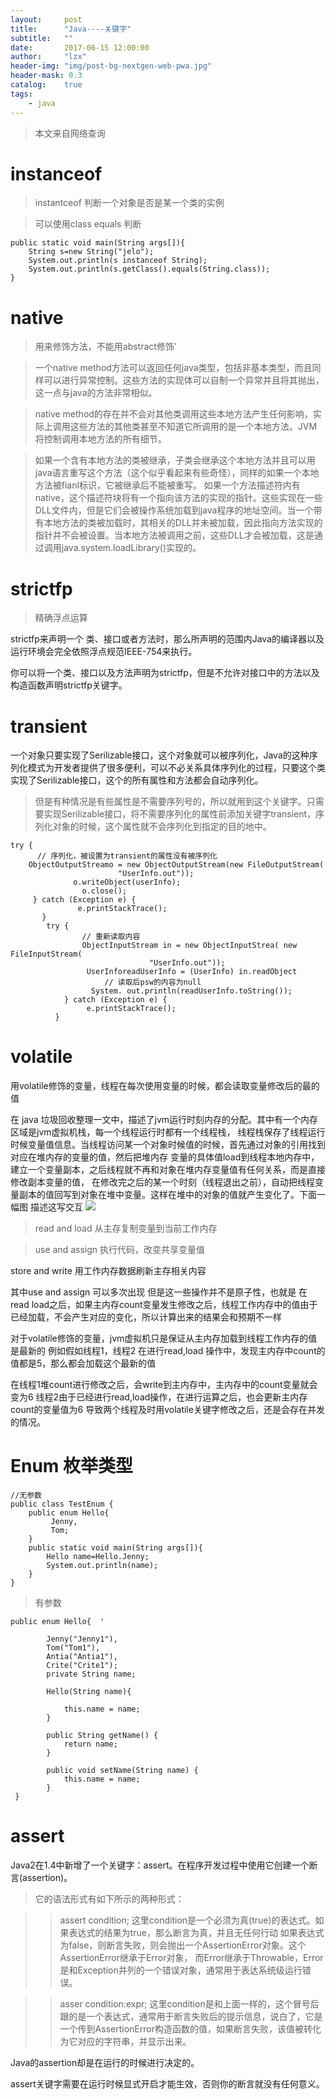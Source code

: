 ```yaml
---
layout:     post
title:      "Java----关键字"
subtitle:   ""
date:       2017-06-15 12:00:00
author:     "lzx"
header-img: "img/post-bg-nextgen-web-pwa.jpg"
header-mask: 0.3
catalog:    true
tags:
    - java
---
```



> 本文来自网络查询

# instanceof

> instantceof 判断一个对象是否是某一个类的实例

> 可以使用class equals 判断


	public static void main(String args[]){
		String s=new String("jelo");
		System.out.println(s instanceof String);
		System.out.println(s.getClass().equals(String.class));
	}

# native 
> 用来修饰方法，不能用abstract修饰'

> 一个native method方法可以返回任何java类型，包括非基本类型，而且同样可以进行异常控制。这些方法的实现体可以自制一个异常并且将其抛出，这一点与java的方法非常相似。

>native method的存在并不会对其他类调用这些本地方法产生任何影响，实际上调用这些方法的其他类甚至不知道它所调用的是一个本地方法。JVM将控制调用本地方法的所有细节。

>如果一个含有本地方法的类被继承，子类会继承这个本地方法并且可以用java语言重写这个方法（这个似乎看起来有些奇怪），同样的如果一个本地方法被fianl标识，它被继承后不能被重写。
 如果一个方法描述符内有native，这个描述符块将有一个指向该方法的实现的指针。这些实现在一些DLL文件内，但是它们会被操作系统加载到java程序的地址空间。当一个带有本地方法的类被加载时，其相关的DLL并未被加载，因此指向方法实现的指针并不会被设置。当本地方法被调用之前，这些DLL才会被加载，这是通过调用java.system.loadLibrary()实现的。

# strictfp
> 精确浮点运算

>
strictfp来声明一个 类、接口或者方法时，那么所声明的范围内Java的编译器以及运行环境会完全依照浮点规范IEEE-754来执行。

>
你可以将一个类、接口以及方法声明为strictfp，但是不允许对接口中的方法以及构造函数声明strictfp关键字。

# transient
>
一个对象只要实现了Serilizable接口，这个对象就可以被序列化，Java的这种序列化模式为开发者提供了很多便利，可以不必关系具体序列化的过程，只要这个类实现了Serilizable接口，这个的所有属性和方法都会自动序列化。

> 但是有种情况是有些属性是不需要序列号的，所以就用到这个关键字。只需要实现Serilizable接口，将不需要序列化的属性前添加关键字transient，序列化对象的时候，这个属性就不会序列化到指定的目的地中。

	try {  
          // 序列化，被设置为transient的属性没有被序列化                     
	    ObjectOutputStreamo = new ObjectOutputStream(new FileOutputStream(  
                            "UserInfo.out"));  
                  o.writeObject(userInfo);  
                    o.close();  
         } catch (Exception e) {  
                   e.printStackTrace();  
           }  
            try {  
                    // 重新读取内容  
                    ObjectInputStream in = new ObjectInputStrea( new FileInputStream(  
                                   "UserInfo.out"));  
                     UserInforeadUserInfo = (UserInfo) in.readObject
                         // 读取后psw的内容为null  
                      System. out.println(readUserInfo.toString());  
                } catch (Exception e) {  
                     e.printStackTrace();  
              }  

# volatile

>
用volatile修饰的变量，线程在每次使用变量的时候，都会读取变量修改后的最的值

>
在 java 垃圾回收整理一文中，描述了jvm运行时刻内存的分配。其中有一个内存区域是jvm虚拟机栈，每一个线程运行时都有一个线程栈，
线程栈保存了线程运行时候变量值信息。当线程访问某一个对象时候值的时候，首先通过对象的引用找到对应在堆内存的变量的值，然后把堆内存
变量的具体值load到线程本地内存中，建立一个变量副本，之后线程就不再和对象在堆内存变量值有任何关系，而是直接修改副本变量的值，
在修改完之后的某一个时刻（线程退出之前），自动把线程变量副本的值回写到对象在堆中变量。这样在堆中的对象的值就产生变化了。下面一幅图
描述这写交互
![](/img/Java/1.jpeg)


> read and load 从主存复制变量到当前工作内存

> use and assign  执行代码，改变共享变量值 

>
store and write 用工作内存数据刷新主存相关内容

>
其中use and assign 可以多次出现
但是这一些操作并不是原子性，也就是 在read load之后，如果主内存count变量发生修改之后，线程工作内存中的值由于已经加载，不会产生对应的变化，所以计算出来的结果会和预期不一样

>
对于volatile修饰的变量，jvm虚拟机只是保证从主内存加载到线程工作内存的值是最新的
例如假如线程1，线程2 在进行read,load 操作中，发现主内存中count的值都是5，那么都会加载这个最新的值

>
在线程1堆count进行修改之后，会write到主内存中，主内存中的count变量就会变为6
线程2由于已经进行read,load操作，在进行运算之后，也会更新主内存count的变量值为6
导致两个线程及时用volatile关键字修改之后，还是会存在并发的情况。

# Enum 枚举类型

>
	//无参数
	public class TestEnum {
		public enum Hello{
			 Jenny,
			 Tom;
		}
		public static void main(String args[]){
		 	Hello name=Hello.Jenny;
		 	System.out.println(name);
		}
	}

>有参数

	public enum Hello{  '

	        Jenny("Jenny1"),  
	        Tom("Tom1"),  
	        Antia("Antia1"),  
	        Crite("Crite1");  
	        private String name;  
	          
	        Hello(String name){  
	              
	            this.name = name;  
	        }  
	  
	        public String getName() {  
	            return name;  
	        }  
	  
	        public void setName(String name) {  
	            this.name = name;  
	        }  
     }  

# assert
> 
Java2在1.4中新增了一个关键字：assert。在程序开发过程中使用它创建一个断言(assertion)。


> 它的语法形式有如下所示的两种形式：

>> assert condition;
    这里condition是一个必须为真(true)的表达式。如果表达式的结果为true，那么断言为真，并且无任何行动
    如果表达式为false，则断言失败，则会抛出一个AssertionError对象。这个AssertionError继承于Error对象，
    而Error继承于Throwable，Error是和Exception并列的一个错误对象，通常用于表达系统级运行错误。

>> asser condition:expr;
    这里condition是和上面一样的，这个冒号后跟的是一个表达式，通常用于断言失败后的提示信息，说白了，它是一个传到AssertionError构造函数的值，如果断言失败，该值被转化为它对应的字符串，并显示出来。

> 
 Java的assertion却是在运行的时候进行决定的。

>
 assert关键字需要在运行时候显式开启才能生效，否则你的断言就没有任何意义。